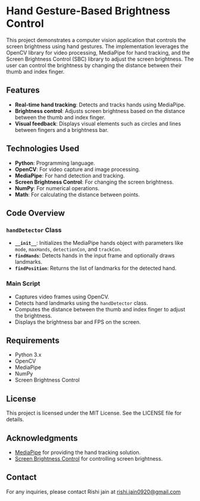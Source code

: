 # Hand Gesture-Based Brightness Control

This project demonstrates a computer vision application that controls the screen brightness using hand gestures. The implementation leverages the OpenCV library for video processing, MediaPipe for hand tracking, and the Screen Brightness Control (SBC) library to adjust the screen brightness. The user can control the brightness by changing the distance between their thumb and index finger.

## Features
- **Real-time hand tracking**: Detects and tracks hands using MediaPipe.
- **Brightness control**: Adjusts screen brightness based on the distance between the thumb and index finger.
- **Visual feedback**: Displays visual elements such as circles and lines between fingers and a brightness bar.

## Technologies Used
- **Python**: Programming language.
- **OpenCV**: For video capture and image processing.
- **MediaPipe**: For hand detection and tracking.
- **Screen Brightness Control**: For changing the screen brightness.
- **NumPy**: For numerical operations.
- **Math**: For calculating the distance between points.




## Code Overview

### `handDetector` Class
- **`__init__`**: Initializes the MediaPipe hands object with parameters like `mode`, `maxHands`, `detectionCon`, and `trackCon`.
- **`findHands`**: Detects hands in the input frame and optionally draws landmarks.
- **`findPosition`**: Returns the list of landmarks for the detected hand.

### Main Script
- Captures video frames using OpenCV.
- Detects hand landmarks using the `handDetector` class.
- Computes the distance between the thumb and index finger to adjust the brightness.
- Displays the brightness bar and FPS on the screen.

## Requirements
- Python 3.x
- OpenCV
- MediaPipe
- NumPy
- Screen Brightness Control

## License
This project is licensed under the MIT License. See the LICENSE file for details.

## Acknowledgments
- [MediaPipe](https://mediapipe.dev) for providing the hand tracking solution.
- [Screen Brightness Control](https://github.com/CarterPlank/screen-brightness-control) for controlling screen brightness.

## Contact
For any inquiries, please contact Rishi jain at rishi.jain0920@gmail.com
